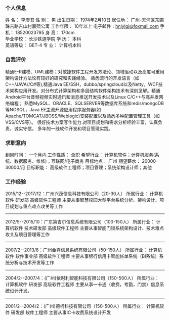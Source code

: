 ﻿### 个人信息

姓  名：    	李庚君	                性 别：   男
出生日期：	1974年2月10日	        居住地：  广州-天河区东圃珠吉路吉山村嘉熙公寓
工作年限：	10年以上	        电子邮件：hnlylgj@foxmail.com
手  机：      	18520023795             身 高：   170cm         
毕业学校：	长沙铁道学院            学 历：   本科      
英语等级：	GET-4                   专 业：   计算机本科



### 自我评价

精通E-R建模、UML建模；对敏捷软件工程开发方法论、领域驱动以及高度可重用架构设计方法论有较好的研究和实践经验。
熟悉流行的开发语言（如C++/JAVA//C#等),精通Java EE/SSH，dubbo/springcloud以及Netty，WCF技术架构应用开发。对分布式计算架构和多层结构软件架构技术有深刻见解。精通Android平台音频视频实时通讯和消息推送开发技术以及Linux C/C++与高并发网络编程；
熟悉MySQL、ORACLE、SQLSERVER等数据库系统和redis/mongoDB等NOSQL，Java EE主流开源应用程序服务器(如Apache/TOMCAT/JBOSS/Weblogic)安装配置以及熟悉多种配置管理工具（如VSS/CVS等）。 
很好技术方案写作能力.对项目规划和需求分析经验丰富，认真负责，诚实守信。
多年的一线软件开发和项目管理实践。

### 求职意向

到岗时间：	一个月内
工作性质：	全职
希望行业：	计算机软件；计算机服务(系统、数据服务、维修)；互联网/电子商务
目标地点：	广州
期望薪水：	20000-30000/月
目标职能：	高级软件工程师；项目管理；系统架构设计师；其他


### 工作经验

2015/12--2017/12：广州兴茂信息科技有限公司（20-30人）
所属行业：	计算机软件
研发部    高级软件工程师 
主要从事智慧校园大型平台系统分析、架构设计、项目规划与重点难点攻关等工作
________________________________________
2012/5--2015/10：广东第吉尔信息系统有限公司（100-150人）
所属行业：	计算机软件
技术研发部    高级软件工程师 
主要从事智能门锁系统架构设计、技术难点攻关及项目管理等工作

________________________________________
2007/2--2013/8：广州金喜信息系统有限公司（50-150人）
所属行业：	计算机软件
软件事业部    高级软件工程师 
主要从事银行信用卡智能帐单系统（BI系统）系统分析与技术开发等工作
________________________________________
2004/2--2007/4：(广州)依时利智能科技有限公司（150-500人）
所属行业：	计算机软件
研发部    高级软件工程师 
主要从事一卡通（收费，考勤，门禁）信息系统设计开发。
________________________________________
2001/2--2004/2：(广州)德柯科技有限公司（150-500人）
所属行业：	计算机软件
研发部    软件工程师 
主要从事IC卡收费系统设计开发
